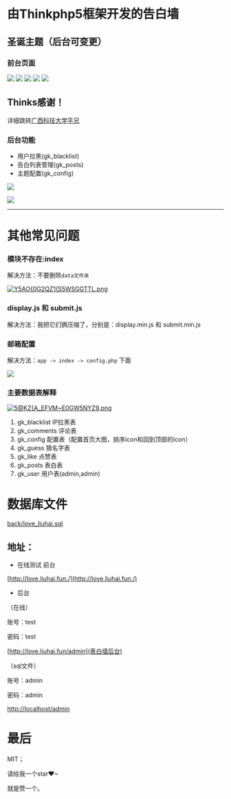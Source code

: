 
# 由Thinkphp5框架开发的告白墙

## 圣诞主题（后台可变更）

### 前台页面

![](https://upload-images.jianshu.io/upload_images/12353119-4654ce948e763ffd.png?imageMogr2/auto-orient/strip%7CimageView2/2/w/1240)
![](https://upload-images.jianshu.io/upload_images/12353119-a3f054c1cec8096d.png?imageMogr2/auto-orient/strip%7CimageView2/2/w/1240)
![](https://upload-images.jianshu.io/upload_images/12353119-04067943ba661fc0.png?imageMogr2/auto-orient/strip%7CimageView2/2/w/1240)
![](https://upload-images.jianshu.io/upload_images/12353119-167307e4c08dee0e.png?imageMogr2/auto-orient/strip%7CimageView2/2/w/1240)
![](https://upload-images.jianshu.io/upload_images/12353119-1c455dce345a5f6f.png?imageMogr2/auto-orient/strip%7CimageView2/2/w/1240)

## Thinks感谢！

详细跳转[广西科技大学平兄](http://pingxonline.com/)

### 后台功能

- 用户拉黑(gk_blacklist)
- 告白列表管理(gk_posts)
- 主题配置(gk_config)

![](https://upload-images.jianshu.io/upload_images/12353119-73e15f5d90d24e15.png?imageMogr2/auto-orient/strip%7CimageView2/2/w/1240)

![](https://upload-images.jianshu.io/upload_images/12353119-a6f8196e5ea06041.png?imageMogr2/auto-orient/strip%7CimageView2/2/w/1240)

---


# 其他常见问题

### 模块不存在:index

解决方法：不要删除`data文件夹`

[![`Y5`AO{0G2QZ1(S5WSGGTTL.png](https://i.loli.net/2019/07/24/5d3738f96154942529.png)](https://i.loli.net/2019/07/24/5d3738f96154942529.png)

### display.js 和 submit.js 

解决方法：我把它们俩压缩了，分别是：display.min.js 和 submit.min.js 

### 邮箱配置

解决方法：`app -> index -> config.php` 下面

![](https://i.loli.net/2019/07/24/5d373a26ddee161372.png)

### 主要数据表解释

[![5@KZ{A_E`F`VM~E0GW5NYZ9.png](https://i.loli.net/2019/07/24/5d373ac354b2a53976.png)](https://i.loli.net/2019/07/24/5d373ac354b2a53976.png)

1. gk_blacklist     IP拉黑表
2. gk_comments      评论表
3. gk_config        配置表（配置首页大图，排序icon和回到顶部的icon）
4. gk_guess         猜名字表
5. gk_like          点赞表
6. gk_posts         表白表
7. gk_user          用户表(admin,admin)

# 数据库文件

[back/love_liuhai.sql](https://github.com/Haiwar/say-love-wall/tree/master/back)


## 地址：

- 在线测试 前台

[http://love.liuhai.fun./](http://love.liuhai.fun./)

- 后台

（在线）

账号：test

密码：test

[http://love.liuhai.fun/admin](表白墙后台)

（sql文件）

账号：admin

密码：admin

[http://localhost/admin](http://localhost/admin)

# 最后

MIT；

请给我一个star❤~

就是赞一个。
